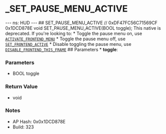 # _SET_PAUSE_MENU_ACTIVE

--- ns: HUD --- ## SET_PAUSE_MENU_ACTIVE  // 0xDF47FC56C71569CF 0x1DCD878E void SET_PAUSE_MENU_ACTIVE(BOOL toggle);  This native is deprecated.  If you're looking to: * Toggle the pause menu on, use [`ACTIVATE_FRONTEND_MENU`](#_0xEF01D36B9C9D0C7B) * Toggle the pause menu off, use [`SET_FRONTEND_ACTIVE`](#_0x745711A75AB09277) * Disable toggling the pause menu, use [`DISABLE_FRONTEND_THIS_FRAME`](#_0x6D3465A73092F0E6)  ## Parameters * **toggle**:

### Parameters
* BOOL toggle

### Return Value
* void

### Notes
* AP Hash: 0x0x1DCD878E
* Build: 323

